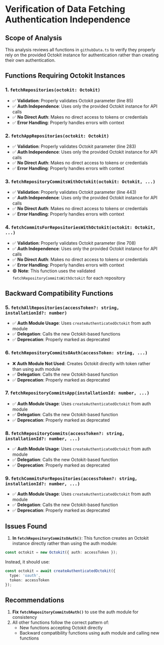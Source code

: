 # Verification of Data Fetching Authentication Independence

## Scope of Analysis
This analysis reviews all functions in `githubData.ts` to verify they properly rely on the provided Octokit instance for authentication rather than creating their own authentication.

## Functions Requiring Octokit Instances

### 1. `fetchRepositories(octokit: Octokit)`
- ✅ **Validation**: Properly validates Octokit parameter (line 85)
- ✅ **Auth Independence**: Uses only the provided Octokit instance for API calls
- ✅ **No Direct Auth**: Makes no direct access to tokens or credentials
- ✅ **Error Handling**: Properly handles errors with context

### 2. `fetchAppRepositories(octokit: Octokit)`
- ✅ **Validation**: Properly validates Octokit parameter (line 283)
- ✅ **Auth Independence**: Uses only the provided Octokit instance for API calls
- ✅ **No Direct Auth**: Makes no direct access to tokens or credentials
- ✅ **Error Handling**: Properly handles errors with context

### 3. `fetchRepositoryCommitsWithOctokit(octokit: Octokit, ...)`
- ✅ **Validation**: Properly validates Octokit parameter (line 443)
- ✅ **Auth Independence**: Uses only the provided Octokit instance for API calls
- ✅ **No Direct Auth**: Makes no direct access to tokens or credentials
- ✅ **Error Handling**: Properly handles errors with context

### 4. `fetchCommitsForRepositoriesWithOctokit(octokit: Octokit, ...)`
- ✅ **Validation**: Properly validates Octokit parameter (line 708)
- ✅ **Auth Independence**: Uses only the provided Octokit instance for API calls 
- ✅ **No Direct Auth**: Makes no direct access to tokens or credentials
- ✅ **Error Handling**: Properly handles errors with context
- 🟢 **Note**: This function uses the validated `fetchRepositoryCommitsWithOctokit` for each repository

## Backward Compatibility Functions

### 5. `fetchAllRepositories(accessToken?: string, installationId?: number)`
- ✅ **Auth Module Usage**: Uses `createAuthenticatedOctokit` from auth module
- ✅ **Delegation**: Calls the new Octokit-based functions
- ✅ **Deprecation**: Properly marked as deprecated

### 6. `fetchRepositoryCommitsOAuth(accessToken: string, ...)`
- ❌ **Auth Module Not Used**: Creates Octokit directly with token rather than using auth module
- ✅ **Delegation**: Calls the new Octokit-based function
- ✅ **Deprecation**: Properly marked as deprecated

### 7. `fetchRepositoryCommitsApp(installationId: number, ...)`
- ✅ **Auth Module Usage**: Uses `createAuthenticatedOctokit` from auth module
- ✅ **Delegation**: Calls the new Octokit-based function
- ✅ **Deprecation**: Properly marked as deprecated

### 8. `fetchRepositoryCommits(accessToken?: string, installationId?: number, ...)`
- ✅ **Auth Module Usage**: Uses `createAuthenticatedOctokit` from auth module
- ✅ **Delegation**: Calls the new Octokit-based function
- ✅ **Deprecation**: Properly marked as deprecated

### 9. `fetchCommitsForRepositories(accessToken?: string, installationId?: number, ...)`
- ✅ **Auth Module Usage**: Uses `createAuthenticatedOctokit` from auth module
- ✅ **Delegation**: Calls the new Octokit-based function
- ✅ **Deprecation**: Properly marked as deprecated

## Issues Found

1. **In `fetchRepositoryCommitsOAuth()`**: This function creates an Octokit instance directly rather than using the auth module:
```typescript
const octokit = new Octokit({ auth: accessToken });
```
Instead, it should use:
```typescript
const octokit = await createAuthenticatedOctokit({ 
  type: 'oauth', 
  token: accessToken 
});
```

## Recommendations

1. **Fix `fetchRepositoryCommitsOAuth()`** to use the auth module for consistency
2. All other functions follow the correct pattern of:
   - New functions accepting Octokit directly
   - Backward compatibility functions using auth module and calling new functions
